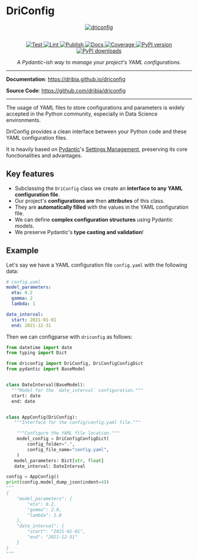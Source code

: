 # DriConfig

<p style="text-align: center; padding-bottom: 1rem;">
    <a href="https://dribia.github.io/driconfig">
        <picture style="display: block; margin-left: auto; margin-right: auto; width: 40%;">
            <source
                media="(prefers-color-scheme: dark)"
                srcset="https://dribia.github.io/driconfig/img/logo_dribia_blanc_cropped.png"
            >
            <source
                media="(prefers-color-scheme: light)"
                srcset="https://dribia.github.io/driconfig/img/logo_dribia_blau_cropped.png"
            >
            <img
                alt="driconfig"
                src="https://dribia.github.io/driconfig/img/logo_dribia_blau_cropped.png"
            >
        </picture>
    </a>
</p>

<p style="text-align: center">
<a href="https://github.com/dribia/driconfig/actions?query=workflow%3ATest" target="_blank">
    <img src="https://github.com/dribia/driconfig/workflows/Test/badge.svg?query=branch%3Amain" alt="Test">
</a>
<a href="https://github.com/dribia/driconfig/actions?query=workflow%3ALint" target="_blank">
    <img src="https://github.com/dribia/driconfig/workflows/Lint/badge.svg?query=branch%3Amain" alt="Lint">
</a>
<a href="https://github.com/dribia/driconfig/actions?query=workflow%3APublish" target="_blank">
    <img src="https://github.com/dribia/driconfig/workflows/Publish/badge.svg?query=branch%3Amain" alt="Publish">
</a>
<a href="https://github.com/dribia/driconfig/actions?query=workflow%3ADocs" target="_blank">
    <img src="https://github.com/dribia/driconfig/workflows/Docs/badge.svg?query=branch%3Amain" alt="Docs">
</a>
<a href="https://codecov.io/gh/dribia/driconfig" target="_blank">
    <img src="https://img.shields.io/codecov/c/github/dribia/driconfig?color=%2334D058" alt="Coverage">
</a>
<a href="https://pypi.org/project/driconfig" target="_blank">
    <img src="https://img.shields.io/pypi/v/driconfig?color=%2334D058&label=pypi%20package" alt="PyPI version">
</a>
<a href="https://pypistats.org/packages/driconfig" target="_blank">
    <img src="https://img.shields.io/pypi/dm/driconfig?color=%2334D058" alt="PyPI downloads">
</a>
</p>

<p style="text-align: center;">
    <em>A Pydantic-ish way to manage your project's YAML configurations.</em>
</p>

---

**Documentation**: <a href="https://dribia.github.io/driconfig" target="_blank">https://dribia.github.io/driconfig</a>

**Source Code**: <a href="https://github.com/dribia/driconfig" target="_blank">https://github.com/dribia/driconfig</a>

---

The usage of YAML files to store configurations and parameters is widely accepted in the Python
community, especially in Data Science environments.

DriConfig provides a clean interface between your Python code and these YAML configuration files.

It is heavily based on [Pydantic](https://pydantic-docs.helpmanual.io)'s [Settings Management](https://pydantic-docs.helpmanual.io/usage/settings/),
preserving its core functionalities and advantages.

## Key features

* Subclassing the `DriConfig` class we create an **interface to any YAML configuration file**.
* Our project's **configurations are** then **attributes** of this class.
* They are **automatically filled** with the values in the YAML configuration file.
* We can define **complex configuration structures** using Pydantic models.
* We preserve Pydantic's **type casting and validation**!

## Example
Let's say we have a YAML configuration file `config.yaml` with the following data:
```yaml
# config.yaml
model_parameters:
  eta: 0.2
  gamma: 2
  lambda: 1

date_interval:
  start: 2021-01-01
  end: 2021-12-31
```
Then we can configparse with `driconfig` as follows:
```python
from datetime import date
from typing import Dict

from driconfig import DriConfig, DriConfigConfigDict
from pydantic import BaseModel


class DateInterval(BaseModel):
  """Model for the `date_interval` configuration."""
  start: date
  end: date


class AppConfig(DriConfig):
   """Interface for the config/config.yaml file."""

    """Configure the YAML file location."""
    model_config = DriConfigConfigDict(
        config_folder=".",
        config_file_name="config.yaml",
    )
   model_parameters: Dict[str, float]
   date_interval: DateInterval

config = AppConfig()
print(config.model_dump_json(indent=4))
"""
{
    "model_parameters": {
        "eta": 0.2,
        "gamma": 2.0,
        "lambda": 1.0
    },
    "date_interval": {
        "start": "2021-01-01",
        "end": "2021-12-31"
    }
}
"""
```
